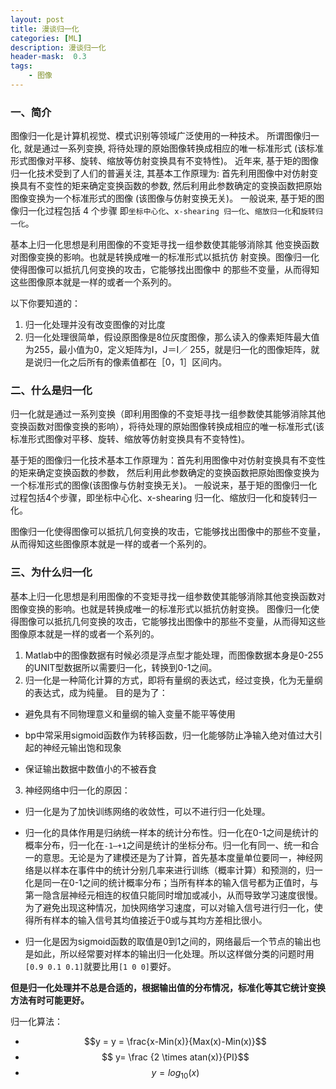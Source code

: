```yaml
---
layout: post
title: 漫谈归一化
categories: [ML]
description: 漫谈归一化
header-mask:  0.3
tags: 
    - 图像
---
```

### 一、简介

图像归一化是计算机视觉、模式识别等领域广泛使用的一种技术。
所谓图像归一化, 就是通过一系列变换, 将待处理的原始图像转换成相应的唯一标准形式
(该标准形式图像对平移、旋转、缩放等仿射变换具有不变特性)。 
近年来, 基于矩的图像归一化技术受到了人们的普遍关注, 其基本工作原理为:
 首先利用图像中对仿射变换具有不变性的矩来确定变换函数的参数, 
 然后利用此参数确定的变换函数把原始图像变换为一个标准形式的图像
 (该图像与仿射变换无关)。  一般说来, 基于矩的图像归一化过程包括 4 个步骤 
 即`坐标中心化`、`x-shearing 归一化`、`缩放归一化`和`旋转归一化`。

基本上归一化思想是利用图像的不变矩寻找一组参数使其能够消除其
他变换函数对图像变换的影响。也就是转换成唯一的标准形式以抵抗仿
射变换。图像归一化使得图像可以抵抗几何变换的攻击，它能够找出图像中
的那些不变量，从而得知这些图像原本就是一样的或者一个系列的。

以下你要知道的： 
1. 归一化处理并没有改变图像的对比度 
2. 归一化处理很简单，假设原图像是8位灰度图像，那么读入的像素矩阵最大值为255，最小值为0，定义矩阵为I，J＝I／
255，就是归一化的图像矩阵，就是说归一化之后所有的像素值都在［0，1］区间内。


### 二、什么是归一化
归一化就是通过一系列变换（即利用图像的不变矩寻找一组参数使其能够消除其他变换函数对图像变换的影响），将待处理的原始图像转换成相应的唯一标准形式(该标准形式图像对平移、旋转、缩放等仿射变换具有不变特性)。

基于矩的图像归一化技术基本工作原理为：首先利用图像中对仿射变换具有不变性的矩来确定变换函数的参数， 然后利用此参数确定的变换函数把原始图像变换为一个标准形式的图像(该图像与仿射变换无关)。 一般说来，基于矩的图像归一化过程包括4个步骤，即坐标中心化、x-shearing 归一化、缩放归一化和旋转归一化。

图像归一化使得图像可以抵抗几何变换的攻击，它能够找出图像中的那些不变量，从而得知这些图像原本就是一样的或者一个系列的。

### 三、为什么归一化
基本上归一化思想是利用图像的不变矩寻找一组参数使其能够消除其他变换函数对图像变换的影响。也就是转换成唯一的标准形式以抵抗仿射变换。
图像归一化使得图像可以抵抗几何变换的攻击，它能够找出图像中的那些不变量，从而得知这些图像原本就是一样的或者一个系列的。

1. Matlab中的图像数据有时候必须是浮点型才能处理，而图像数据本身是0-255的UNIT型数据所以需要归一化，转换到0-1之间。
2. 归一化是一种简化计算的方式，即将有量纲的表达式，经过变换，化为无量纲的表达式，成为纯量。
目的是为了：

- 避免具有不同物理意义和量纲的输入变量不能平等使用

- bp中常采用sigmoid函数作为转移函数，归一化能够防止净输入绝对值过大引起的神经元输出饱和现象

- 保证输出数据中数值小的不被吞食

3. 神经网络中归一化的原因：

- 归一化是为了加快训练网络的收敛性，可以不进行归一化处理。

- 归一化的具体作用是归纳统一样本的统计分布性。归一化在0-1之间是统计的概率分布，归一化在`-1–+1`之间是统计的坐标分布。归一化有同一、统一和合一的意思。无论是为了建模还是为了计算，首先基本度量单位要同一，神经网络是以样本在事件中的统计分别几率来进行训练（概率计算）和预测的，归一化是同一在0-1之间的统计概率分布；当所有样本的输入信号都为正值时，与第一隐含层神经元相连的权值只能同时增加或减小，从而导致学习速度很慢。为了避免出现这种情况，加快网络学习速度，可以对输入信号进行归一化，使得所有样本的输入信号其均值接近于0或与其均方差相比很小。

- 归一化是因为sigmoid函数的取值是0到1之间的，网络最后一个节点的输出也是如此，所以经常要对样本的输出归一化处理。所以这样做分类的问题时用`[0.9 0.1 0.1]`就要比用`[1 0 0]`要好。

**但是归一化处理并不总是合适的，根据输出值的分布情况，标准化等其它统计变换方法有时可能更好。**

归一化算法：

- $$y = y = \frac{x-Min(x)}{Max(x)-Min(x)}$$
- $$ y= \frac {2 \times atan(x)}{PI}$$
- $$y=log_{10}(x)$$